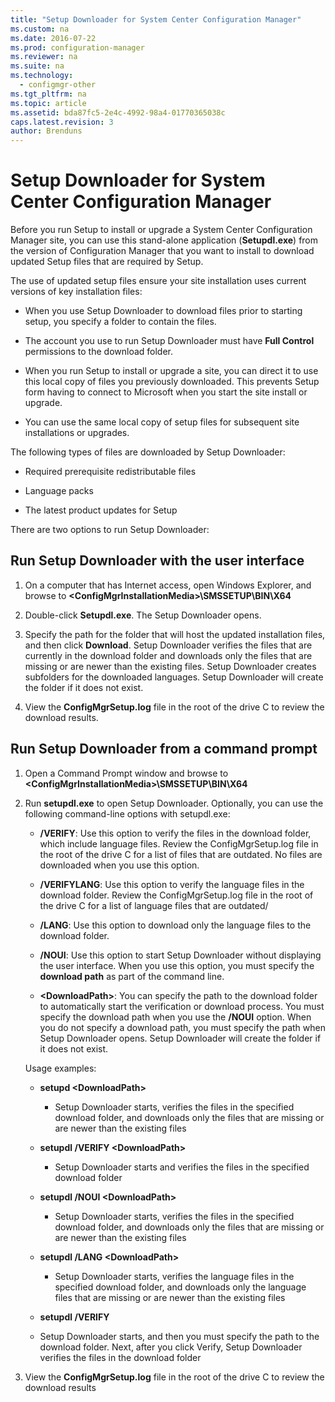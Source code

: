 ```yaml
---
title: "Setup Downloader for System Center Configuration Manager"
ms.custom: na
ms.date: 2016-07-22
ms.prod: configuration-manager
ms.reviewer: na
ms.suite: na
ms.technology: 
  - configmgr-other
ms.tgt_pltfrm: na
ms.topic: article
ms.assetid: bda87fc5-2e4c-4992-98a4-01770365038c
caps.latest.revision: 3
author: Brenduns
---
```

# Setup Downloader for System Center Configuration Manager
Before you run Setup to install or upgrade a System Center Configuration Manager site, you can use this stand-alone application (**Setupdl.exe**) from the version of Configuration Manager that you want to install to download updated Setup files that are required by Setup.  
  
 The use of updated setup files ensure your site installation uses current versions of key installation files:  
  
-   When you use Setup Downloader to download files prior to starting setup, you specify a folder to contain the files.  
  
-   The account you use to run Setup Downloader must have **Full Control** permissions to the download folder.  
  
-   When you run Setup to install or upgrade a site, you can direct it to use this local copy of files you previously downloaded. This prevents Setup form having to connect to Microsoft when you start the site install or upgrade.  
  
-   You can use the same local copy of setup files for subsequent site installations or upgrades.  
  
 The following types of files are downloaded by Setup Downloader:  
  
-   Required prerequisite redistributable files  
  
-   Language packs  
  
-   The latest product updates for Setup  
  
 There are two options to run Setup Downloader:  
  
## Run Setup Downloader with the user interface  
  
1.  On a computer that has Internet access, open Windows Explorer, and browse to **<ConfigMgrInstallationMedia\>\SMSSETUP\BIN\X64**  
  
2.  Double-click **Setupdl.exe**. The Setup Downloader opens.  
  
3.  Specify the path for the folder that will host the updated installation files, and then click **Download**. Setup Downloader verifies the files that are currently in the download folder and downloads only the files that are missing or are newer than the existing files. Setup Downloader creates subfolders for the downloaded languages. Setup Downloader will create the folder if it does not exist.  
  
4.  View the **ConfigMgrSetup.log** file in the root of the drive C to review the download results.  
  
## Run Setup Downloader from a command prompt  
  
1.  Open a Command Prompt window and browse to **<ConfigMgrInstallationMedia\>\SMSSETUP\BIN\X64**  
  
2.  Run  **setupdl.exe** to open Setup Downloader. Optionally, you can use the following command-line options with setupdl.exe:  
  
    -   **/VERIFY**: Use this option to verify the files in the download folder, which include language files. Review the ConfigMgrSetup.log file in the root of the drive C for a list of files that are outdated. No files are downloaded when you use this option.  
  
    -   **/VERIFYLANG**: Use this option to verify the language files in the download folder. Review the ConfigMgrSetup.log file in the root of the drive C for a list of language files that are outdated/  
  
    -   **/LANG**: Use this option to download only the language files to the download folder.  
  
    -   **/NOUI**: Use this option to start Setup Downloader without displaying the user interface. When you use this option, you must specify the **download path** as part of the command line.  
  
    -   **<DownloadPath\>**: You can specify the path to the download folder to automatically start the verification or download process. You must specify the download path when you use the **/NOUI** option. When you do not specify a download path, you must specify the path when Setup Downloader opens. Setup Downloader will create the folder if it does not exist.  
  
     Usage examples:  
  
    -   **setupd <DownloadPath\>**  
  
        -   Setup Downloader starts, verifies the files in the specified download folder, and downloads only the files that are missing or are newer than the existing files  
  
    -   **setupdl /VERIFY <DownloadPath\>**  
  
        -   Setup Downloader starts and verifies the files in the specified download folder  
  
    -   **setupdl /NOUI <DownloadPath\>**  
  
        -   Setup Downloader starts, verifies the files in the specified download folder, and downloads only the files that are missing or are newer than the existing files  
  
    -   **setupdl /LANG  <DownloadPath\>**  
  
        -   Setup Downloader starts, verifies the language files in the specified download folder, and downloads only the language files that are missing or are newer than the existing files  
  
    -   **setupdl /VERIFY**  
  
    -   Setup Downloader starts, and then you must specify the path to the download folder. Next, after you click Verify, Setup Downloader verifies the files in the download folder  
  
3.  View the **ConfigMgrSetup.log** file in the root of the drive C to review the download results  